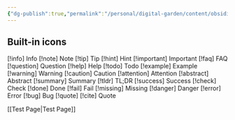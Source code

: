 ```yaml
---
{"dg-publish":true,"permalink":"/personal/digital-garden/content/obsidian/obsidian-call-outs/"}
---
```



## Built-in icons 
[!info] Info 
[!note] Note 
[!tip] Tip 
[!hint] Hint 
[!important] Important 
[!faq] FAQ 
[!question] Question 
[!help] Help 
[!todo] Todo 
[!example] Example 
[!warning] Warning 
[!caution] Caution 
[!attention] Attention 
[!abstract] Abstract 
[!summary] Summary 
[!tldr] TL;DR 
[!success] Success 
[!check] Check 
[!done] Done 
[!fail] Fail 
[!missing] Missing 
[!danger] Danger
[!error] Error 
[!bug] Bug 
[!quote] [!cite] Quote

[[Test Page\|Test Page]]

